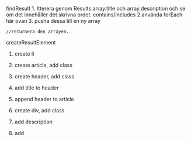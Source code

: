 
findResult
    1. Itterera genom Results array.title och array.description och se om det innehåller det skrivna ordet. contains/includes
    2.använda forEach här ovan
    3. pusha dessa till en ny array

    //returnera den arrayen.


createResultElement
1. create li 
2. create article, add class
3. create header, add class
4. add title to header
5. append header to article

5. create div, add class
6. add description
7. add